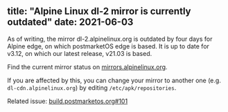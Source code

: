 title: "Alpine Linux dl-2 mirror is currently outdated"
date: 2021-06-03
---

As of writing, the mirror dl-2.alpinelinux.org is outdated by four days for
Alpine edge, on which postmarketOS edge is based. It is up to date for v3.12,
on which our latest release, v21.03 is based.

Find the current mirror status on
[mirrors.alpinelinux.org](https://mirrors.alpinelinux.org/).

If you are affected by this, you can change your mirror to another one
(e.g. `dl-cdn.alpinelinux.org`) by editing `/etc/apk/repositories`.

Related issue:
[build.postmarketos.org#101](https://gitlab.com/postmarketOS/build.postmarketos.org/-/issues/101)
